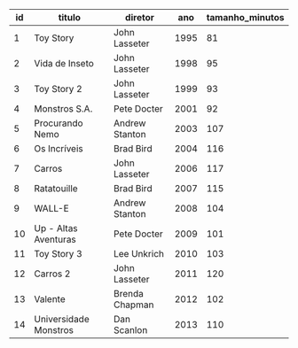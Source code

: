 | id  | titulo                | diretor        | ano  | tamanho_minutos |
| --- | --------------------- | -------------- | ---- | --------------- |
| 1   | Toy Story             | John Lasseter  | 1995 | 81              |
| 2   | Vida de Inseto        | John Lasseter  | 1998 | 95              |
| 3   | Toy Story 2           | John Lasseter  | 1999 | 93              |
| 4   | Monstros S.A.         | Pete Docter    | 2001 | 92              |
| 5   | Procurando Nemo       | Andrew Stanton | 2003 | 107             |
| 6   | Os Incríveis          | Brad Bird      | 2004 | 116             |
| 7   | Carros                | John Lasseter  | 2006 | 117             |
| 8   | Ratatouille           | Brad Bird      | 2007 | 115             |
| 9   | WALL-E                | Andrew Stanton | 2008 | 104             |
| 10  | Up - Altas Aventuras  | Pete Docter    | 2009 | 101             |
| 11  | Toy Story 3           | Lee Unkrich    | 2010 | 103             |
| 12  | Carros 2              | John Lasseter  | 2011 | 120             |
| 13  | Valente               | Brenda Chapman | 2012 | 102             |
| 14  | Universidade Monstros | Dan Scanlon    | 2013 | 110             |
